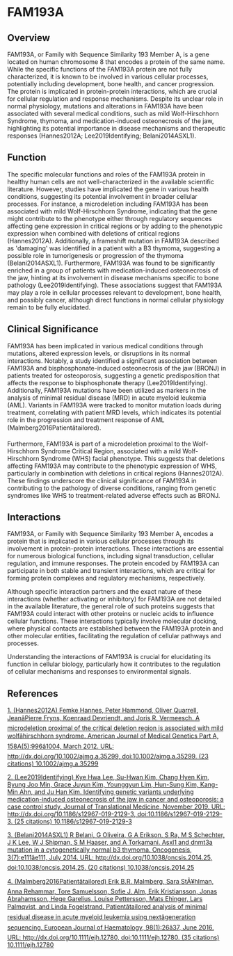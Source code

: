 # FAM193A

## Overview
FAM193A, or Family with Sequence Similarity 193 Member A, is a gene located on human chromosome 8 that encodes a protein of the same name. While the specific functions of the FAM193A protein are not fully characterized, it is known to be involved in various cellular processes, potentially including development, bone health, and cancer progression. The protein is implicated in protein-protein interactions, which are crucial for cellular regulation and response mechanisms. Despite its unclear role in normal physiology, mutations and alterations in FAM193A have been associated with several medical conditions, such as mild Wolf-Hirschhorn Syndrome, thymoma, and medication-induced osteonecrosis of the jaw, highlighting its potential importance in disease mechanisms and therapeutic responses (Hannes2012A; Lee2019Identifying; Belani2014ASXL1).

## Function
The specific molecular functions and roles of the FAM193A protein in healthy human cells are not well-characterized in the available scientific literature. However, studies have implicated the gene in various health conditions, suggesting its potential involvement in broader cellular processes. For instance, a microdeletion including FAM193A has been associated with mild Wolf-Hirschhorn Syndrome, indicating that the gene might contribute to the phenotype either through regulatory sequences affecting gene expression in critical regions or by adding to the phenotypic expression when combined with deletions of critical regions (Hannes2012A). Additionally, a frameshift mutation in FAM193A described as 'damaging' was identified in a patient with a B3 thymoma, suggesting a possible role in tumorigenesis or progression of the thymoma (Belani2014ASXL1). Furthermore, FAM193A was found to be significantly enriched in a group of patients with medication-induced osteonecrosis of the jaw, hinting at its involvement in disease mechanisms specific to bone pathology (Lee2019Identifying). These associations suggest that FAM193A may play a role in cellular processes relevant to development, bone health, and possibly cancer, although direct functions in normal cellular physiology remain to be fully elucidated.

## Clinical Significance
FAM193A has been implicated in various medical conditions through mutations, altered expression levels, or disruptions in its normal interactions. Notably, a study identified a significant association between FAM193A and bisphosphonate-induced osteonecrosis of the jaw (BRONJ) in patients treated for osteoporosis, suggesting a genetic predisposition that affects the response to bisphosphonate therapy (Lee2019Identifying). Additionally, FAM193A mutations have been utilized as markers in the analysis of minimal residual disease (MRD) in acute myeloid leukemia (AML). Variants in FAM193A were tracked to monitor mutation loads during treatment, correlating with patient MRD levels, which indicates its potential role in the progression and treatment response of AML (Malmberg2016Patientâtailored).

Furthermore, FAM193A is part of a microdeletion proximal to the Wolf-Hirschhorn Syndrome Critical Region, associated with a mild Wolf-Hirschhorn Syndrome (WHS) facial phenotype. This suggests that deletions affecting FAM193A may contribute to the phenotypic expression of WHS, particularly in combination with deletions in critical regions (Hannes2012A). These findings underscore the clinical significance of FAM193A in contributing to the pathology of diverse conditions, ranging from genetic syndromes like WHS to treatment-related adverse effects such as BRONJ.

## Interactions
FAM193A, or Family with Sequence Similarity 193 Member A, encodes a protein that is implicated in various cellular processes through its involvement in protein-protein interactions. These interactions are essential for numerous biological functions, including signal transduction, cellular regulation, and immune responses. The protein encoded by FAM193A can participate in both stable and transient interactions, which are critical for forming protein complexes and regulatory mechanisms, respectively.

Although specific interaction partners and the exact nature of these interactions (whether activating or inhibitory) for FAM193A are not detailed in the available literature, the general role of such proteins suggests that FAM193A could interact with other proteins or nucleic acids to influence cellular functions. These interactions typically involve molecular docking, where physical contacts are established between the FAM193A protein and other molecular entities, facilitating the regulation of cellular pathways and processes.

Understanding the interactions of FAM193A is crucial for elucidating its function in cellular biology, particularly how it contributes to the regulation of cellular mechanisms and responses to environmental signals.


## References


[1. (Hannes2012A) Femke Hannes, Peter Hammond, Oliver Quarrell, JeanâPierre Fryns, Koenraad Devriendt, and Joris R. Vermeesch. A microdeletion proximal of the critical deletion region is associated with mild wolfâhirschhorn syndrome. American Journal of Medical Genetics Part A, 158A(5):996â1004, March 2012. URL: http://dx.doi.org/10.1002/ajmg.a.35299, doi:10.1002/ajmg.a.35299. (23 citations) 10.1002/ajmg.a.35299](https://doi.org/10.1002/ajmg.a.35299)

[2. (Lee2019Identifying) Kye Hwa Lee, Su-Hwan Kim, Chang Hyen Kim, Byung Joo Min, Grace Juyun Kim, Younggyun Lim, Hun-Sung Kim, Kang-Min Ahn, and Ju Han Kim. Identifying genetic variants underlying medication-induced osteonecrosis of the jaw in cancer and osteoporosis: a case control study. Journal of Translational Medicine, November 2019. URL: http://dx.doi.org/10.1186/s12967-019-2129-3, doi:10.1186/s12967-019-2129-3. (25 citations) 10.1186/s12967-019-2129-3](https://doi.org/10.1186/s12967-019-2129-3)

[3. (Belani2014ASXL1) R Belani, G Oliveira, G A Erikson, S Ra, M S Schechter, J K Lee, W J Shipman, S M Haaser, and A Torkamani. Asxl1 and dnmt3a mutation in a cytogenetically normal b3 thymoma. Oncogenesis, 3(7):e111âe111, July 2014. URL: http://dx.doi.org/10.1038/oncsis.2014.25, doi:10.1038/oncsis.2014.25. (20 citations) 10.1038/oncsis.2014.25](https://doi.org/10.1038/oncsis.2014.25)

[4. (Malmberg2016Patientâtailored) Erik B.R. Malmberg, Sara StÃ¥hlman, Anna Rehammar, Tore Samuelsson, Sofie J. Alm, Erik Kristiansson, Jonas Abrahamsson, Hege Garelius, Louise Pettersson, Mats Ehinger, Lars Palmqvist, and Linda Fogelstrand. Patientâtailored analysis of minimal residual disease in acute myeloid leukemia using nextâgeneration sequencing. European Journal of Haematology, 98(1):26â37, June 2016. URL: http://dx.doi.org/10.1111/ejh.12780, doi:10.1111/ejh.12780. (35 citations) 10.1111/ejh.12780](https://doi.org/10.1111/ejh.12780)